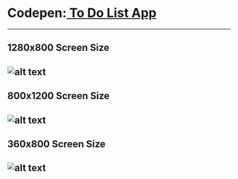 # Codepen:<a href="https://codepen.io/thenesern/pen/vYeaoXe" target="_blank"> To Do List App</a>
---
## 1280x800 Screen Size
![alt text](https://raw.githubusercontent.com/thenesern/js-workplace/master/Images/To%20Do%20List/1280x800/1.png)
---
## 800x1200 Screen Size
![alt text](https://raw.githubusercontent.com/thenesern/js-workplace/master/Images/To%20Do%20List/800x1200/2.png)
---
## 360x800 Screen Size
![alt text](https://raw.githubusercontent.com/thenesern/js-workplace/master/Images/To%20Do%20List/360x800/3.png)
---
